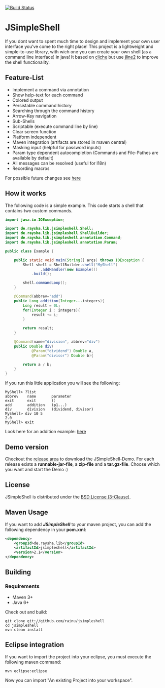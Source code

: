 [![Build Status](https://travis-ci.org/rainu/jsimpleshell.svg?branch=master)](https://travis-ci.org/rainu/jsimpleshell)

JSimpleShell
============

If you dont want to spent much time to design and implement your own user interface you've come to the right place! This project is a lightweight and simple-to-use library, with wich one you can create your own shell (as a command line interface) in java! It based on [cliche](https://code.google.com/p/cliche/) but use [jline2](https://github.com/jline/jline2/) to improve the shell functionality.

Feature-List
------------
* Implement a command via annotation
* Show help-text for each command
* Colored output
* Persistable command history
* Searching through the command history
* Arrow-Key navigation
* Sub-Shells
* Scriptable (execute command line by line)
* Clear screen function
* Platform independent
* Maven integration (artifacts are stored in maven central)
* Masking input (helpful for password inputs)
* Param type dependent autocompletion (Commands and File-Pathes are available by default)
* All messages can be resolved (useful for l18n)
* Recording macros

For possible future changes see [here](https://github.com/rainu/jsimpleshell/labels/enhancement)

How it works
------------

The following code is a simple example. This code starts a shell that contains two custom commands.

```java
import java.io.IOException;

import de.raysha.lib.jsimpleshell.Shell;
import de.raysha.lib.jsimpleshell.ShellBuilder;
import de.raysha.lib.jsimpleshell.annotation.Command;
import de.raysha.lib.jsimpleshell.annotation.Param;

public class Example {

	public static void main(String[] args) throws IOException {
		Shell shell = ShellBuilder.shell("MyShell")
				.addHandler(new Example())
			.build();

		shell.commandLoop();
	}

	@Command(abbrev="add")
	public Long addition(Integer...integers){
		Long result = 0L;
		for(Integer i : integers){
			result += i;
		}

		return result;
	}

	@Command(name="division", abbrev="div")
	public Double div(
			@Param("dividend") Double a,
			@Param("divisor") Double b){

		return a / b;
	}
}
```

If you run this little application you will see the following:

```
MyShell> ?list
abbrev    name       parameter
exit      exit       ()
add       addition   (p1...)
div       division   (dividend, divisor)
MyShell> div 10 5
2.0
MyShell> exit
```

Look here for an addition example: [here](https://github.com/rainu/jsimpleshell/blob/master/example/src/main/java/de/raysha/lib/jsimpleshell/example)

Demo version
------------

Checkout the [release area](https://github.com/rainu/jsimpleshell/releases) to download the JSimpleShell-Demo. For each release exists a __runnable-jar-file__, a __zip-file__ and a __tar.gz-file__. Choose which you want and start the Demo :)


License
-------

JSimpleShell is distributed under the [BSD License (3-Clause)](http://opensource.org/licenses/BSD-3-Clause).

Maven Usage
--------

If you want to add ___JSimpleShell___ to your maven project, you can add the following dependency in your __pom.xml__:

```xml
<dependency>
	<groupId>de.raysha.lib</groupId>
	<artifactId>jsimpleshell</artifactId>
	<version>2.1</version>
</dependency>
```

Building
--------

### Requirements

* Maven 3+
* Java 6+

Check out and build:

    git clone git://github.com/rainu/jsimpleshell
    cd jsimpleshell
    mvn clean install

Eclipse integration
--------------------

If you want to import the project into your eclipse, you must execute the following maven command:

    mvn eclipse:eclipse
    
Now you can import "An existing Project into your workspace".
